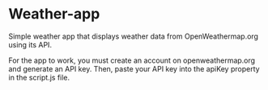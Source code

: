 # Weather-app
Simple weather app that displays weather data from OpenWeathermap.org using its API.

For the app to work, you must create an account on openweathermap.org and generate an API key.
Then, paste your API key into the apiKey property in the script.js file.
